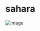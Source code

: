# sahara
![image](https://user-images.githubusercontent.com/59414164/129423439-22b1e1d7-2492-4d76-9530-d31ff0cbfbca.png)
